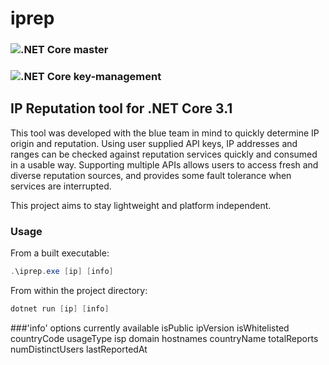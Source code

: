 # iprep 
### ![.NET Core](https://github.com/jbies121/iprep/workflows/.NET%20Core/badge.svg) master
### ![.NET Core](https://github.com/jbies121/iprep/workflows/.NET%20Core/badge.svg?branch=key-management) key-management
## IP Reputation tool for .NET Core 3.1
This tool was developed with the blue team in mind to quickly determine IP origin and reputation.
Using user supplied API keys, IP addresses and ranges can be checked against reputation services quickly and consumed in a usable way.
Supporting multiple APIs allows users to access fresh and diverse reputation sources, and provides some fault tolerance when services are interrupted.

This project aims to stay lightweight and platform independent.

### Usage
From a built executable:
```powershell
.\iprep.exe [ip] [info]
```

From within the project directory:
```powershell 
dotnet run [ip] [info]
```

###'info' options currently available
isPublic
ipVersion
isWhitelisted
countryCode
usageType
isp
domain
hostnames
countryName
totalReports
numDistinctUsers
lastReportedAt
